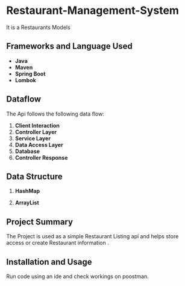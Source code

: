 # Restaurant-Management-System
It is a Restaurants Models


## Frameworks and Language Used

- **Java**
- **Maven**
- **Spring Boot**
- **Lombok**

## Dataflow

The Api follows the following data flow:

1. **Client Interaction**
2. **Controller Layer**
3. **Service Layer**
4. **Data Access Layer**
5. **Database**
6. **Controller Response**

## Data Structure

1.  **HashMap**  

2. **ArrayList** 

## Project Summary

The Project is used as a simple Restaurant Listing api and helps store access or create Restaurant information . 

## Installation and Usage

Run code using an ide and check workings on poostman.
